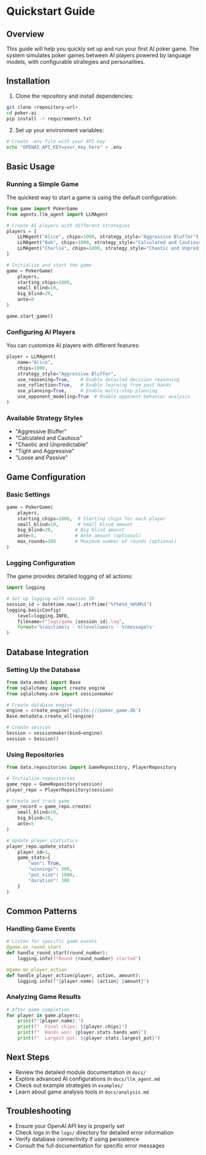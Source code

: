 # Quickstart Guide

## Overview
This guide will help you quickly set up and run your first AI poker game. The system simulates poker games between AI players powered by language models, with configurable strategies and personalities.

## Installation

1. Clone the repository and install dependencies:
```bash
git clone <repository-url>
cd poker-ai
pip install -r requirements.txt
```

2. Set up your environment variables:
```bash
# Create .env file with your API key
echo "OPENAI_API_KEY=your_key_here" > .env
```

## Basic Usage

### Running a Simple Game
The quickest way to start a game is using the default configuration:

```python
from game import PokerGame
from agents.llm_agent import LLMAgent

# Create AI players with different strategies
players = [
    LLMAgent("Alice", chips=1000, strategy_style="Aggressive Bluffer"),
    LLMAgent("Bob", chips=1000, strategy_style="Calculated and Cautious"),
    LLMAgent("Charlie", chips=1000, strategy_style="Chaotic and Unpredictable")
]

# Initialize and start the game
game = PokerGame(
    players,
    starting_chips=1000,
    small_blind=10,
    big_blind=20,
    ante=0
)

game.start_game()
```

### Configuring AI Players
You can customize AI players with different features:

```python
player = LLMAgent(
    name="Alice",
    chips=1000,
    strategy_style="Aggressive Bluffer",
    use_reasoning=True,    # Enable detailed decision reasoning
    use_reflection=True,   # Enable learning from past hands
    use_planning=True,     # Enable multi-step planning
    use_opponent_modeling=True  # Enable opponent behavior analysis
)
```

### Available Strategy Styles
- "Aggressive Bluffer"
- "Calculated and Cautious"
- "Chaotic and Unpredictable"
- "Tight and Aggressive"
- "Loose and Passive"

## Game Configuration

### Basic Settings
```python
game = PokerGame(
    players,
    starting_chips=1000,  # Starting chips for each player
    small_blind=10,       # Small blind amount
    big_blind=20,        # Big blind amount
    ante=5,              # Ante amount (optional)
    max_rounds=100       # Maximum number of rounds (optional)
)
```

### Logging Configuration
The game provides detailed logging of all actions:

```python
import logging

# Set up logging with session ID
session_id = datetime.now().strftime("%Y%m%d_%H%M%S")
logging.basicConfig(
    level=logging.INFO,
    filename=f"logs/game_{session_id}.log",
    format='%(asctime)s - %(levelname)s - %(message)s'
)
```

## Database Integration

### Setting Up the Database
```python
from data.model import Base
from sqlalchemy import create_engine
from sqlalchemy.orm import sessionmaker

# Create database engine
engine = create_engine('sqlite:///poker_game.db')
Base.metadata.create_all(engine)

# Create session
Session = sessionmaker(bind=engine)
session = Session()
```

### Using Repositories
```python
from data.repositories import GameRepository, PlayerRepository

# Initialize repositories
game_repo = GameRepository(session)
player_repo = PlayerRepository(session)

# Create and track game
game_record = game_repo.create(
    small_blind=10,
    big_blind=20,
    ante=5
)

# Update player statistics
player_repo.update_stats(
    player_id=1,
    game_stats={
        "won": True,
        "winnings": 500,
        "pot_size": 1000,
        "duration": 300
    }
)
```

## Common Patterns

### Handling Game Events
```python
# Listen for specific game events
@game.on_round_start
def handle_round_start(round_number):
    logging.info(f"Round {round_number} started")

@game.on_player_action
def handle_player_action(player, action, amount):
    logging.info(f"{player.name} {action} {amount}")
```

### Analyzing Game Results
```python
# After game completion
for player in game.players:
    print(f"{player.name}:")
    print(f"  Final chips: ${player.chips}")
    print(f"  Hands won: {player.stats.hands_won}")
    print(f"  Largest pot: ${player.stats.largest_pot}")
```

## Next Steps
- Review the detailed module documentation in `docs/`
- Explore advanced AI configurations in `docs/llm_agent.md`
- Check out example strategies in `examples/`
- Learn about game analysis tools in `docs/analysis.md`

## Troubleshooting
- Ensure your OpenAI API key is properly set
- Check logs in the `logs/` directory for detailed error information
- Verify database connectivity if using persistence
- Consult the full documentation for specific error messages 